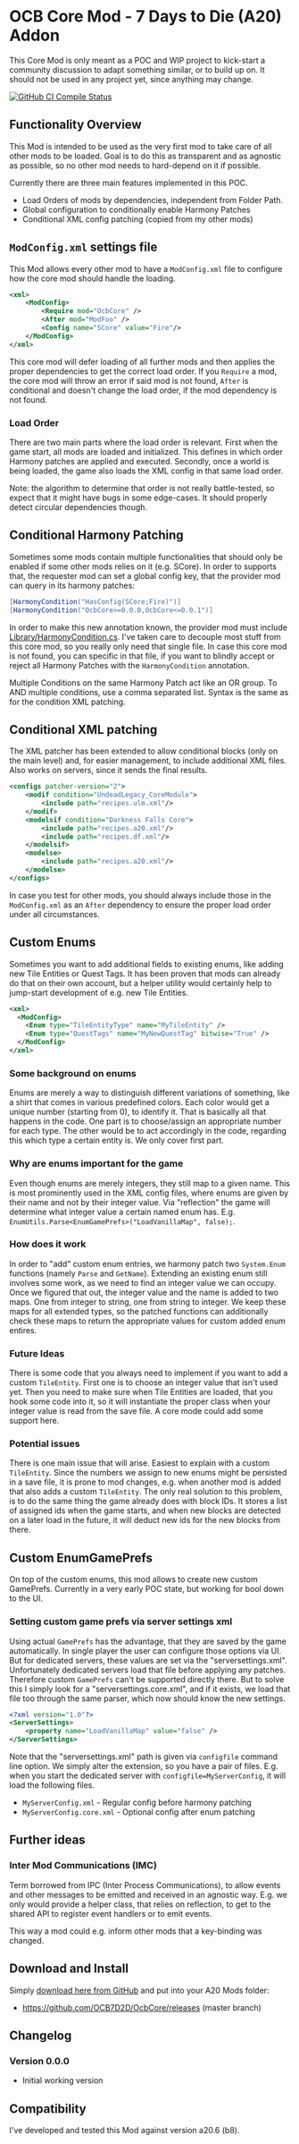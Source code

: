 # OCB Core Mod - 7 Days to Die (A20) Addon

This Core Mod is only meant as a POC and WIP project to kick-start
a community discussion to adapt something similar, or to build up on.
It should not be used in any project yet, since anything may change.

[![GitHub CI Compile Status][3]][2]

## Functionality Overview

This Mod is intended to be used as the very first mod to take care of all
other mods to be loaded. Goal is to do this as transparent and as agnostic
as possible, so no other mod needs to hard-depend on it if possible.

Currently there are three main features implemented in this POC.
- Load Orders of mods by dependencies, independent from Folder Path.
- Global configuration to conditionally enable Harmony Patches
- Conditional XML config patching (copied from my other mods)

## `ModConfig.xml` settings file

This Mod allows every other mod to have a `ModConfig.xml` file to
configure how the core mod should handle the loading.

```xml
<xml>
	<ModConfig>
		<Require mod="OcbCore" />
		<After mod="ModFoo" />
		<Config name="SCore" value="Fire"/>
	</ModConfig>
</xml>
```

This core mod will defer loading of all further mods and then
applies the proper dependencies to get the correct load order.
If you `Require` a mod, the core mod will throw an error if said
mod is not found, `After` is conditional and doesn't change the
load order, if the mod dependency is not found.

### Load Order

There are two main parts where the load order is relevant. First
when the game start, all mods are loaded and initialized. This
defines in which order Harmony patches are applied and executed.
Secondly, once a world is being loaded, the game also loads the
XML config in that same load order.

Note: the algorithm to determine that order is not really battle-tested,
so expect that it might have bugs in some edge-cases. It should properly
detect circular dependencies though.

## Conditional Harmony Patching

Sometimes some mods contain multiple functionalities that should
only be enabled if some other mods relies on it (e.g. SCore). In
order to supports that, the requester mod can set a global config key,
that the provider mod can query in its harmony patches:

```cs
[HarmonyCondition("HasConfig(SCore;Fire)")]
[HarmonyCondition("OcbCore>=0.0.0,OcbCore<=0.0.1")]
```

In order to make this new annotation known, the provider mod must
include [Library/HarmonyCondition.cs](Library/HarmonyCondition.cs).
I've taken care to decouple most stuff from this core mod, so you
really only need that single file. In case this core mod is not found,
you can specific in that file, if you want to blindly accept or reject
all Harmony Patches with the `HarmonyCondition` annotation.

Multiple Conditions on the same Harmony Patch act like an OR group.
To AND multiple conditions, use a comma separated list. Syntax is
the same as for the condition XML patching.

## Conditional XML patching

The XML patcher has been extended to allow conditional blocks (only
on the main level) and, for easier management, to include additional
XML files. Also works on servers, since it sends the final results.

```xml
<configs patcher-version="2">
    <modif condition="UndeadLegacy_CoreModule">
        <include path="recipes.ulm.xml"/>
    </modif>
    <modelsif condition="Darkness Falls Core">
        <include path="recipes.a20.xml"/>
        <include path="recipes.df.xml"/>
    </modelsif>
    <modelse>
        <include path="recipes.a20.xml"/>
    </modelse>
</configs>
```

In case you test for other mods, you should always include those
in the `ModConfig.xml` as an `After` dependency to ensure the
proper load order under all circumstances.

## Custom Enums

Sometimes you want to add additional fields to existing enums, like
adding new Tile Entities or Quest Tags. It has been proven that mods
can already do that on their own account, but a helper utility would
certainly help to jump-start development of e.g. new Tile Entities.

```xml
<xml>
  <ModConfig>
    <Enum type="TileEntityType" name="MyTileEntity" />
    <Enum type="QuestTags" name="MyNewQuestTag" bitwise="True" />
  </ModConfig>
</xml>
```

### Some background on enums

Enums are merely a way to distinguish different variations of something,
like a shirt that comes in various predefined colors. Each color would
get a unique number (starting from 0), to identify it. That is basically
all that happens in the code. One part is to choose/assign an appropriate
number for each type. The other would be to act accordingly in the code,
regarding this which type a certain entity is. We only cover first part.

### Why are enums important for the game

Even though enums are merely integers, they still map to a given name.
This is most prominently used in the XML config files, where enums are
given by their name and not by their integer value. Via "reflection" the
game will determine what integer value a certain named enum has. E.g.
`EnumUtils.Parse<EnumGamePrefs>("LoadVanillaMap", false);`.

### How does it work

In order to "add" custom enum entries, we harmony patch two `System.Enum`
functions (namely `Parse` and `GetName`). Extending an existing enum still
involves some work, as we need to find an integer value we can occupy. Once
we figured that out, the integer value and the name is added to two maps.
One from integer to string, one from string to integer. We keep these maps
for all extended types, so the patched functions can additionally check
these maps to return the appropriate values for custom added enum entires.

### Future Ideas

There is some code that you always need to implement if you want to add a
custom `TileEntity`. First one is to choose an integer value that isn't used
yet. Then you need to make sure when Tile Entities are loaded, that you hook
some code into it, so it will instantiate the proper class when your integer
value is read from the save file. A core mode could add some support here.

### Potential issues

There is one main issue that will arise. Easiest to explain with a custom
`TileEntity`. Since the numbers we assign to new enums might be persisted in
a save file, it is prone to mod changes, e.g. when another mod is added
that also adds a custom `TileEntity`. The only real solution to this problem,
is to do the same thing the game already does with block IDs. It stores a list
of assigned ids when the game starts, and when new blocks are detected on a
later load in the future, it will deduct new ids for the new blocks from there.

## Custom EnumGamePrefs

On top of the custom enums, this mod allows to create new custom GamePrefs.
Currently in a very early POC state, but working for bool down to the UI.

### Setting custom game prefs via server settings xml

Using actual `GamePrefs` has the advantage, that they are saved by the game
automatically. In single player the user can configure those options via UI.
But for dedicated servers, these values are set via the "serversettings.xml".
Unfortunately dedicated servers load that file before applying any patches.
Therefore custom `GamePrefs` can't be supported directly there. But to solve
this I simply look for a "serversettings.core.xml", and if it exists, we load
that file too through the same parser, which now should know the new settings.

```xml
<?xml version="1.0"?>
<ServerSettings>
	<property name="LoadVanillaMap" value="false" />
</ServerSettings>
```

Note that the "serversettings.xml" path is given via `configfile` command
line option. We simply alter the extension, so you have a pair of files.
E.g. when you start the dedicated server with `configfile=MyServerConfig`,
it will load the following files.

- `MyServerConfig.xml` - Regular config before harmony patching
- `MyServerConfig.core.xml` - Optional config after enum patching

## Further ideas

### Inter Mod Communications (IMC)

Term borrowed from IPC (Inter Process Communications), to allow events
and other messages to be emitted and received in an agnostic way. E.g.
we only would provide a helper class, that relies on reflection, to
get to the shared API to register event handlers or to emit events.

This way a mod could e.g. inform other mods that a key-binding was changed. 

## Download and Install

Simply [download here from GitHub][1] and put into your A20 Mods folder:

- https://github.com/OCB7D2D/OcbCore/releases (master branch)

## Changelog

### Version 0.0.0

- Initial working version

## Compatibility

I've developed and tested this Mod against version a20.6 (b8).

[1]: https://github.com/OCB7D2D/OcbCore/releases
[2]: https://github.com/OCB7D2D/OcbCore/actions/workflows/ci.yml
[3]: https://github.com/OCB7D2D/OcbCore/actions/workflows/ci.yml/badge.svg